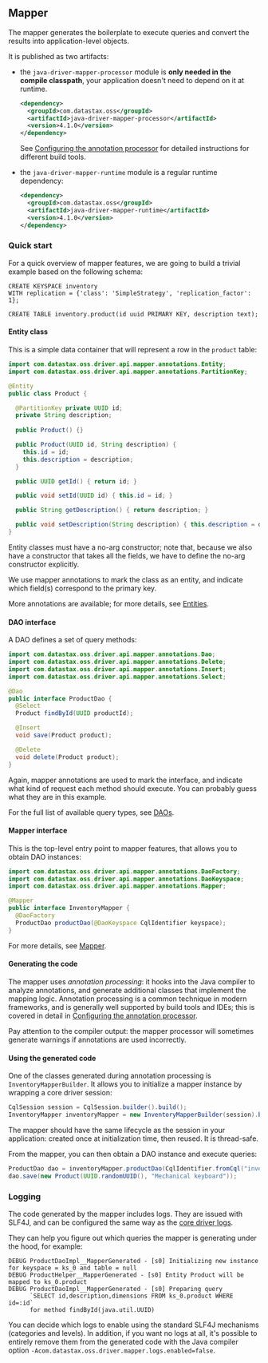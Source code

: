 <!--
Licensed to the Apache Software Foundation (ASF) under one
or more contributor license agreements.  See the NOTICE file
distributed with this work for additional information
regarding copyright ownership.  The ASF licenses this file
to you under the Apache License, Version 2.0 (the
"License"); you may not use this file except in compliance
with the License.  You may obtain a copy of the License at

  http://www.apache.org/licenses/LICENSE-2.0

Unless required by applicable law or agreed to in writing,
software distributed under the License is distributed on an
"AS IS" BASIS, WITHOUT WARRANTIES OR CONDITIONS OF ANY
KIND, either express or implied.  See the License for the
specific language governing permissions and limitations
under the License.
-->

## Mapper

The mapper generates the boilerplate to execute queries and convert the results into
application-level objects.

It is published as two artifacts:

* the `java-driver-mapper-processor` module is **only needed in the compile classpath**, your
  application doesn't need to depend on it at runtime.

    ```xml
    <dependency>
      <groupId>com.datastax.oss</groupId>
      <artifactId>java-driver-mapper-processor</artifactId>
      <version>4.1.0</version>
    </dependency>
    ```
    
    See [Configuring the annotation processor](config/) for detailed instructions for different
    build tools.
    
* the `java-driver-mapper-runtime` module is a regular runtime dependency: 
    
    ```xml
    <dependency>
      <groupId>com.datastax.oss</groupId>
      <artifactId>java-driver-mapper-runtime</artifactId>
      <version>4.1.0</version>
    </dependency>
    ```

### Quick start

For a quick overview of mapper features, we are going to build a trivial example based on the
following schema:

```
CREATE KEYSPACE inventory
WITH replication = {'class': 'SimpleStrategy', 'replication_factor': 1};

CREATE TABLE inventory.product(id uuid PRIMARY KEY, description text);
```

#### Entity class

This is a simple data container that will represent a row in the `product` table:

```java
import com.datastax.oss.driver.api.mapper.annotations.Entity;
import com.datastax.oss.driver.api.mapper.annotations.PartitionKey;

@Entity
public class Product {

  @PartitionKey private UUID id;
  private String description;
  
  public Product() {}

  public Product(UUID id, String description) {
    this.id = id;
    this.description = description;
  }  

  public UUID getId() { return id; }

  public void setId(UUID id) { this.id = id; }

  public String getDescription() { return description; }

  public void setDescription(String description) { this.description = description; }
}
```

Entity classes must have a no-arg constructor; note that, because we also have a constructor that
takes all the fields, we have to define the no-arg constructor explicitly.

We use mapper annotations to mark the class as an entity, and indicate which field(s) correspond to
the primary key.

More annotations are available; for more details, see [Entities](entities/).

#### DAO interface

A DAO defines a set of query methods:

```java
import com.datastax.oss.driver.api.mapper.annotations.Dao;
import com.datastax.oss.driver.api.mapper.annotations.Delete;
import com.datastax.oss.driver.api.mapper.annotations.Insert;
import com.datastax.oss.driver.api.mapper.annotations.Select;

@Dao
public interface ProductDao {
  @Select
  Product findById(UUID productId);

  @Insert
  void save(Product product);

  @Delete
  void delete(Product product);
}
```

Again, mapper annotations are used to mark the interface, and indicate what kind of request each
method should execute. You can probably guess what they are in this example.

For the full list of available query types, see [DAOs](daos/).

#### Mapper interface

This is the top-level entry point to mapper features, that allows you to obtain DAO instances:

```java
import com.datastax.oss.driver.api.mapper.annotations.DaoFactory;
import com.datastax.oss.driver.api.mapper.annotations.DaoKeyspace;
import com.datastax.oss.driver.api.mapper.annotations.Mapper;

@Mapper
public interface InventoryMapper {
  @DaoFactory
  ProductDao productDao(@DaoKeyspace CqlIdentifier keyspace);
}
```

For more details, see [Mapper](mapper/).

#### Generating the code

The mapper uses *annotation processing*: it hooks into the Java compiler to analyze annotations, and
generate additional classes that implement the mapping logic. Annotation processing is a common
technique in modern frameworks, and is generally well supported by build tools and IDEs; this is
covered in detail in [Configuring the annotation processor](config/).

Pay attention to the compiler output: the mapper processor will sometimes generate warnings if
annotations are used incorrectly.

#### Using the generated code

One of the classes generated during annotation processing is `InventoryMapperBuilder`. It allows you
to initialize a mapper instance by wrapping a core driver session:

```java
CqlSession session = CqlSession.builder().build();
InventoryMapper inventoryMapper = new InventoryMapperBuilder(session).build();
```

The mapper should have the same lifecycle as the session in your application: created once at
initialization time, then reused. It is thread-safe.

From the mapper, you can then obtain a DAO instance and execute queries:

```java
ProductDao dao = inventoryMapper.productDao(CqlIdentifier.fromCql("inventory"));
dao.save(new Product(UUID.randomUUID(), "Mechanical keyboard"));
```

### Logging

The code generated by the mapper includes logs. They are issued with SLF4J, and can be configured
the same way as the [core driver logs](../core/logging/).

They can help you figure out which queries the mapper is generating under the hood, for example:

```
DEBUG ProductDaoImpl__MapperGenerated - [s0] Initializing new instance for keyspace = ks_0 and table = null
DEBUG ProductHelper__MapperGenerated - [s0] Entity Product will be mapped to ks_0.product
DEBUG ProductDaoImpl__MapperGenerated - [s0] Preparing query
      `SELECT id,description,dimensions FROM ks_0.product WHERE id=:id`
      for method findById(java.util.UUID)
```

You can decide which logs to enable using the standard SLF4J mechanisms (categories and levels). In
addition, if you want no logs at all, it's possible to entirely remove them from the generated code
with the Java compiler option `-Acom.datastax.oss.driver.mapper.logs.enabled=false`.
